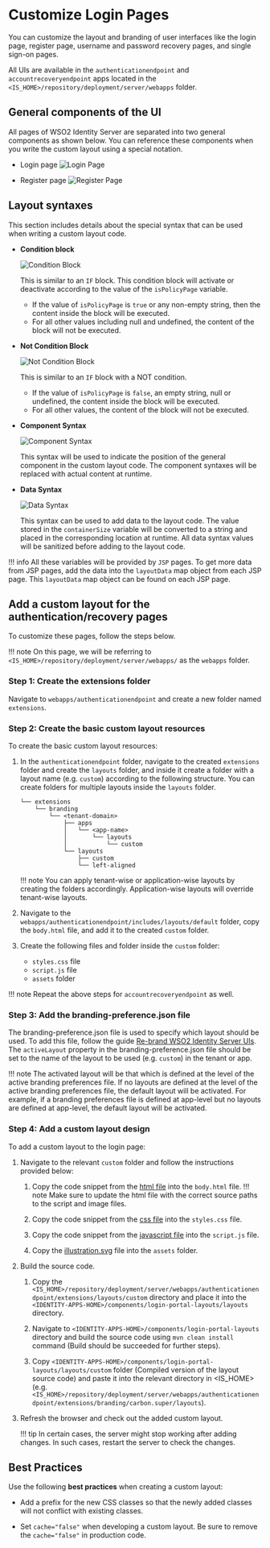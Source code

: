 # Customize Login Pages

You can customize the layout and branding of user interfaces like the login page, register page, username and password recovery pages, and single sign-on pages.

All UIs are available in the `authenticationendpoint` and `accountrecoveryendpoint` apps located in the `<IS_HOME>/repository/deployment/server/webapps` folder.

## General components of the UI

All pages of WSO2 Identity Server are separated into two general components as shown below. You can reference these components when you write the custom layout using a special notation.
    
- Login page
    ![Login Page]({{base_path}}/assets/img/references/login-page-labelled.png)

- Register page
    ![Register Page]({{base_path}}/assets/img/references/register-page-labelled.png)


## Layout syntaxes

This section includes details about the special syntax that can be used when writing a custom layout code.

- **Condition block**
    
    ![Condition Block]({{base_path}}/assets/img/references/condition-block.png)

    This is similar to an `IF` block. This condition block will activate or deactivate according to the value of the `isPolicyPage` variable.
    
    - If the value of `isPolicyPage` is `true` or any non-empty string, then the content inside the block will be executed.
    - For all other values including null and undefined, the content of the block will not be executed.

- **Not Condition Block**

    ![Not Condition Block]({{base_path}}/assets/img/references/not-condition-block.png)
    
    This is similar to an `IF` block with a NOT condition. 
    
    - If the value of `isPolicyPage` is `false`, an empty string, null or undefined, the content inside the block will be executed. 
    - For all other values, the content of the block will not be executed.

- **Component Syntax**
    
    ![Component Syntax]({{base_path}}/assets/img/references/component-syntax.png)

    This syntax will be used to indicate the position of the general component in the custom layout code. The component syntaxes will be replaced with actual content at runtime.

- **Data Syntax**
    
    ![Data Syntax]({{base_path}}/assets/img/references/data-syntax.png)

    This syntax can be used to add data to the layout code. The value stored in the `containerSize` variable will be converted to a string and placed in the corresponding location at runtime. All data syntax values will be sanitized before adding to the layout code.

!!! info
    All these variables will be provided by `JSP` pages. To get more data from JSP pages, add the data into the `layoutData` map object from each JSP page. This `layoutData` map object can be found on each JSP page.


## Add a custom layout for the authentication/recovery pages

To customize these pages, follow the steps below.

!!! note
    On this page, we will be referring to `<IS_HOME>/repository/deployment/server/webapps/` as the `webapps` folder.
    
### Step 1: Create the extensions folder

Navigate to `webapps/authenticationendpoint` and create a new folder named `extensions`.

### Step 2: Create the basic custom layout resources

To create the basic custom layout resources:

1. In the `authenticationendpoint` folder, navigate to the created `extensions` folder and create the `layouts` folder, and inside it create a folder with a layout name (e.g. `custom`) according to the following structure. 
You can create folders for multiple layouts inside the `layouts` folder.
    
    ```
    └── extensions
        └── branding
            └── <tenant-domain>
                ├── apps
                │   └── <app-name>
                │       └── layouts
                │           └── custom 
                └── layouts
                    ├── custom
                    └── left-aligned
    ```
    !!! note
    You can apply tenant-wise or application-wise layouts by creating the folders accordingly. Application-wise layouts will override tenant-wise layouts.

2. Navigate to the `webapps/authenticationendpoint/includes/layouts/default` folder, copy the `body.html` file, and add it to the created `custom` folder.

3. Create the following files and folder inside the `custom` folder:
    - `styles.css` file
    - `script.js` file
    - `assets` folder

!!! note
    Repeat the above steps for `accountrecoveryendpoint` as well.

### Step 3: Add the branding-preference.json file
The branding-preference.json file is used to specify which layout should be used. To add this file, follow the guide [Re-brand WSO2 Identity Server UIs](https://github.com/wso2/docs-is/tree/master/en/docs/references/extend/rebranding/rebrand-identity-server-uis.md).
The `activeLayout` property in the branding-preference.json file should be set to the name of the layout to be used (e.g. `custom`) in the tenant or app.

!!! note
    The activated layout will be that which is defined at the level of the active branding preferences file. If no layouts are defined at the level of the active branding preferences file, the default layout will be activated.
    For example, if a branding preferences file is defined at app-level but no layouts are defined at app-level, the default layout will be activated.

### Step 4: Add a custom layout design

To add a custom layout to the login page:

1. Navigate to the relevant `custom` folder and follow the instructions provided below:

    1. Copy the code snippet from the [html file](https://github.com/wso2/docs-is/tree/master/en/docs/assets/code-samples/body.html) into the `body.html` file.
       !!! note
       Make sure to update the html file with the correct source paths to the script and image files.

    2. Copy the code snippet from the [css file](https://github.com/wso2/docs-is/tree/master/en/docs/assets/code-samples/style.css) into the `styles.css` file.

    3. Copy the code snippet from the [javascript file](https://github.com/wso2/docs-is/tree/master/en/docs/assets/code-samples/script.js) into the `script.js` file.

    4. Copy the [illustration.svg](https://github.com/wso2/docs-is/tree/master/en/docs/assets/code-samples/illustration.svg) file into the `assets` folder.

2. Build the source code.

    1. Copy the `<IS_HOME>/repository/deployment/server/webapps/authenticationendpoint/extensions/layouts/custom` directory and place it into the `<IDENTITY-APPS-HOME>/components/login-portal-layouts/layouts `directory.

    2. Navigate to `<IDENTITY-APPS-HOME>/components/login-portal-layouts` directory and build the source code using `mvn clean install` command (Build should be succeeded for further steps).

    3. Copy `<IDENTITY-APPS-HOME>/components/login-portal-layouts/layouts/custom` folder (Compiled version of the layout source code) and paste it into the relevant directory in <IS_HOME> (e.g. `<IS_HOME>/repository/deployment/server/webapps/authenticationendpoint/extensions/branding/carbon.super/layouts`).

3. Refresh the browser and check out the added custom layout.

    !!! tip
        In certain cases, the server might stop working after adding changes. In such cases, restart the server to check the changes.

## Best Practices

Use the following **best practices** when creating a custom layout:

- Add a prefix for the new CSS classes so that the newly added classes will not conflict with existing classes.

- Set `cache="false"` when developing a custom layout. Be sure to remove the `cache="false"` in production code.